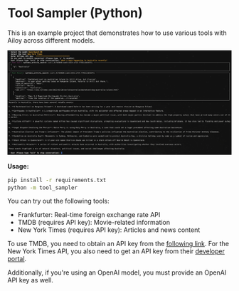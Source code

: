 # Tool Sampler (Python)

This is an example project that demonstrates how to use various tools with Ailoy across different models.

![Screenshot](./screenshot.png)

**Usage:**

```sh
pip install -r requirements.txt
python -m tool_sampler
```

You can try out the following tools:
- Frankfurter: Real-time foreign exchange rate API
- TMDB (requires API key): Movie-related information
- New York Times (requires API key): Articles and news content

To use TMDB, you need to obtain an API key from the [following link](https://developer.themoviedb.org/docs/getting-started).
For the New York Times API, you also need to get an API key from their [developer portal](https://developer.nytimes.com/get-started).

Additionally, if you're using an OpenAI model, you must provide an OpenAI API key as well.
